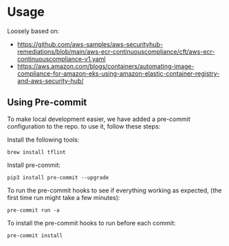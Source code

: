 # Usage

Loosely based on:

- <https://github.com/aws-samples/aws-securityhub-remediations/blob/main/aws-ecr-continuouscompliance/cft/aws-ecr-continuouscompliance-v1.yaml>
- <https://aws.amazon.com/blogs/containers/automating-image-compliance-for-amazon-eks-using-amazon-elastic-container-registry-and-aws-security-hub/>

<!-- BEGIN_TF_DOCS -->
<!-- END_TF_DOCS -->

## Using Pre-commit

To make local development easier, we have added a pre-commit configuration to the repo. to use it, follow these steps:

Install the following tools:

```brew install tflint```

Install pre-commit:

```pip3 install pre-commit --upgrade```

To run the pre-commit hooks to see if everything working as expected, (the first time run might take a few minutes):

```pre-commit run -a```

To install the pre-commit hooks to run before each commit:

```pre-commit install```
